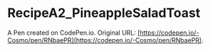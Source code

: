 # RecipeA2_PineappleSaladToast

A Pen created on CodePen.io. Original URL: [https://codepen.io/-Cosmo/pen/RNbaePR](https://codepen.io/-Cosmo/pen/RNbaePR).

